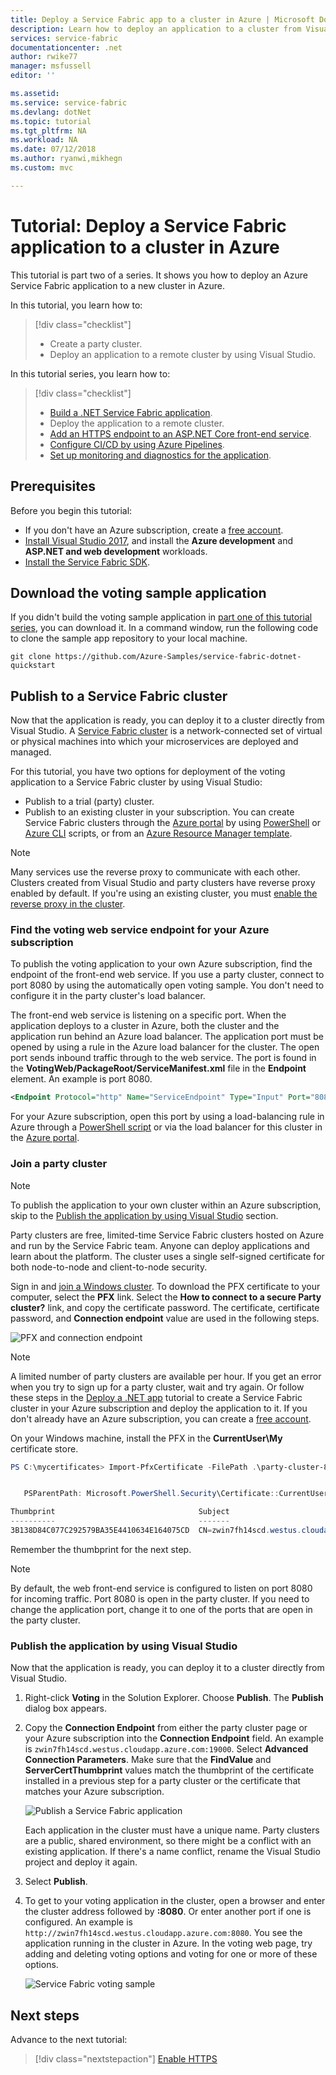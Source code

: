 ```yaml
---
title: Deploy a Service Fabric app to a cluster in Azure | Microsoft Docs
description: Learn how to deploy an application to a cluster from Visual Studio.
services: service-fabric
documentationcenter: .net
author: rwike77 
manager: msfussell 
editor: ''

ms.assetid:
ms.service: service-fabric
ms.devlang: dotNet
ms.topic: tutorial
ms.tgt_pltfrm: NA
ms.workload: NA
ms.date: 07/12/2018
ms.author: ryanwi,mikhegn
ms.custom: mvc

---
```

# Tutorial: Deploy a Service Fabric application to a cluster in Azure

This tutorial is part two of a series. It shows you how to deploy an Azure Service Fabric application to a new cluster in Azure.

In this tutorial, you learn how to:
> [!div class="checklist"]
> * Create a party cluster.
> * Deploy an application to a remote cluster by using Visual Studio.

In this tutorial series, you learn how to:
> [!div class="checklist"]
> * [Build a .NET Service Fabric application](service-fabric-tutorial-create-dotnet-app.md).
> * Deploy the application to a remote cluster.
> * [Add an HTTPS endpoint to an ASP.NET Core front-end service](service-fabric-tutorial-dotnet-app-enable-https-endpoint.md).
> * [Configure CI/CD by using Azure Pipelines](service-fabric-tutorial-deploy-app-with-cicd-vsts.md).
> * [Set up monitoring and diagnostics for the application](service-fabric-tutorial-monitoring-aspnet.md).

## Prerequisites

Before you begin this tutorial:

* If you don't have an Azure subscription, create a [free account](https://azure.microsoft.com/free/?WT.mc_id=A261C142F).
* [Install Visual Studio 2017](https://www.visualstudio.com/), and install the **Azure development** and **ASP.NET and web development** workloads.
* [Install the Service Fabric SDK](service-fabric-get-started.md).

## Download the voting sample application

If you didn't build the voting sample application in [part one of this tutorial series](service-fabric-tutorial-create-dotnet-app.md), you can download it. In a command window, run the following code to clone the sample app repository to your local machine.

```git
git clone https://github.com/Azure-Samples/service-fabric-dotnet-quickstart 
```

## Publish to a Service Fabric cluster

Now that the application is ready, you can deploy it to a cluster directly from Visual Studio. A [Service Fabric cluster](https://docs.microsoft.com/azure/service-fabric/service-fabric-deploy-anywhere) is a network-connected set of virtual or physical machines into which your microservices are deployed and managed.

For this tutorial, you have two options for deployment of the voting application to a Service Fabric cluster by using Visual Studio:

* Publish to a trial (party) cluster. 
* Publish to an existing cluster in your subscription. You can create Service Fabric clusters through the [Azure portal](https://portal.azure.com) by using [PowerShell](./scripts/service-fabric-powershell-create-secure-cluster-cert.md) or [Azure CLI](./scripts/cli-create-cluster.md) scripts, or from an [Azure Resource Manager template](service-fabric-tutorial-create-vnet-and-windows-cluster.md).

> [!NOTE]
> Many services use the reverse proxy to communicate with each other. Clusters created from Visual Studio and party clusters have reverse proxy enabled by default. If you're using an existing cluster, you must [enable the reverse proxy in the cluster](service-fabric-reverseproxy-setup.md).


### Find the voting web service endpoint for your Azure subscription

To publish the voting application to your own Azure subscription, find the endpoint of the front-end web service. If you use a party cluster, connect to port 8080 by using the automatically open voting sample. You don't need to configure it in the party cluster's load balancer.

The front-end web service is listening on a specific port. When the application deploys to a cluster in Azure, both the cluster and the application run behind an Azure load balancer. The application port must be opened by using a rule in the Azure load balancer for the cluster. The open port sends inbound traffic through to the web service. The port is found in the **VotingWeb/PackageRoot/ServiceManifest.xml** file in the **Endpoint** element. An example is port 8080.

```xml
<Endpoint Protocol="http" Name="ServiceEndpoint" Type="Input" Port="8080" />
```

For your Azure subscription, open this port by using a load-balancing rule in Azure through a [PowerShell script](./scripts/service-fabric-powershell-open-port-in-load-balancer.md) or via the load balancer for this cluster in the [Azure portal](https://portal.azure.com).

### Join a party cluster

> [!NOTE]
>  To publish the application to your own cluster within an Azure subscription, skip to the [Publish the application by using Visual Studio](#publish-the-application-by-using-visual-studio) section. 

Party clusters are free, limited-time Service Fabric clusters hosted on Azure and run by the Service Fabric team. Anyone can deploy applications and learn about the platform. The cluster uses a single self-signed certificate for both node-to-node and client-to-node security.

Sign in and [join a Windows cluster](https://aka.ms/tryservicefabric). To download the PFX certificate to your computer, select the **PFX** link. Select the **How to connect to a secure Party cluster?** link, and copy the certificate password. The certificate, certificate password, and **Connection endpoint** value are used in the following steps.

![PFX and connection endpoint](./media/service-fabric-quickstart-dotnet/party-cluster-cert.png)

> [!Note]
> A limited number of party clusters are available per hour. If you get an error when you try to sign up for a party cluster, wait and try again. Or follow these steps in the [Deploy a .NET app](https://docs.microsoft.com/azure/service-fabric/service-fabric-tutorial-deploy-app-to-party-cluster#deploy-the-sample-application) tutorial to create a Service Fabric cluster in your Azure subscription and deploy the application to it. If you don't already have an Azure subscription, you can create a [free account](https://azure.microsoft.com/free/?WT.mc_id=A261C142F).
>

On your Windows machine, install the PFX in the **CurrentUser\My** certificate store.

```powershell
PS C:\mycertificates> Import-PfxCertificate -FilePath .\party-cluster-873689604-client-cert.pfx -CertStoreLocation Cert:\CurrentUser\My -Password (ConvertTo-SecureString 873689604 -AsPlainText -Force)


   PSParentPath: Microsoft.PowerShell.Security\Certificate::CurrentUser\My

Thumbprint                                Subject
----------                                -------
3B138D84C077C292579BA35E4410634E164075CD  CN=zwin7fh14scd.westus.cloudapp.azure.com
```

Remember the thumbprint for the next step.

> [!Note]
> By default, the web front-end service is configured to listen on port 8080 for incoming traffic. Port 8080 is open in the party cluster. If you need to change the application port, change it to one of the ports that are open in the party cluster.
>

### Publish the application by using Visual Studio

Now that the application is ready, you can deploy it to a cluster directly from Visual Studio.

1. Right-click **Voting** in the Solution Explorer. Choose **Publish**. The **Publish** dialog box appears.

2. Copy the **Connection Endpoint** from either the party cluster page or your Azure subscription into the **Connection Endpoint** field. An example is `zwin7fh14scd.westus.cloudapp.azure.com:19000`. Select **Advanced Connection Parameters**.  Make sure that the **FindValue** and **ServerCertThumbprint** values match the thumbprint of the certificate installed in a previous step for a party cluster or the certificate that matches your Azure subscription.

    ![Publish a Service Fabric application](./media/service-fabric-quickstart-dotnet/publish-app.png)

    Each application in the cluster must have a unique name. Party clusters are a public, shared environment, so there might be a conflict with an existing application. If there's a name conflict, rename the Visual Studio project and deploy it again.

3. Select **Publish**.

4. To get to your voting application in the cluster, open a browser and enter the cluster address followed by **:8080**. Or enter another port if one is configured. An example is `http://zwin7fh14scd.westus.cloudapp.azure.com:8080`. You see the application running in the cluster in Azure. In the voting web page, try adding and deleting voting options and voting for one or more of these options.

    ![Service Fabric voting sample](./media/service-fabric-quickstart-dotnet/application-screenshot-new-azure.png)


## Next steps

Advance to the next tutorial:
> [!div class="nextstepaction"]
> [Enable HTTPS](service-fabric-tutorial-dotnet-app-enable-https-endpoint.md)
